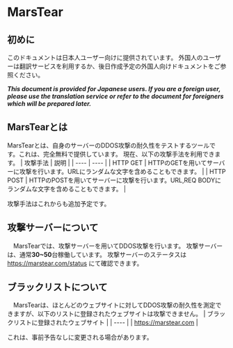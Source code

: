 # MarsTear
## 初めに
このドキュメントは日本人ユーザー向けに提供されています。
外国人のユーザーは翻訳サービスを利用するか、後日作成予定の外国人向けドキュメントをご参照ください。

_**This document is provided for Japanese users.
If you are a foreign user, please use the translation service or refer to the document for foreigners which will be prepared later.**_

## MarsTearとは
 MarsTearとは、自身のサーバーのDDOS攻撃の耐久性をテストするツールです。これは、完全無料で提供しています。
現在、以下の攻撃手法を利用できます。
 |  攻撃手法  |  説明  |
| ---- | ---- |
|  HTTP GET  |  HTTPのGETを用いてサーバーに攻撃を行います。URLにランダムな文字を含めることもできます。  |
|  HTTP POST  |  HTTPのPOSTを用いてサーバーに攻撃を行います。URL,REQ BODYにランダムな文字を含めることもできます。  |

攻撃手法はこれからも追加予定です。

## 攻撃サーバーについて
　MarsTearでは、攻撃サーバーを用いてDDOS攻撃を行います。
 攻撃サーバーは、通常**30~50**台稼働しています。
 攻撃サーバーのステータスは https://marstear.com/status にて確認できます。
 
## ブラックリストについて
　MarsTearは、ほとんどのウェブサイトに対してDDOS攻撃の耐久性を測定できますが、以下のリストに登録されたウェブサイトは攻撃できません。
  |  ブラックリストに登録されたウェブサイト  |
| ---- |
|  https://marstear.com  |

これは、事前予告なしに変更される場合があります。
